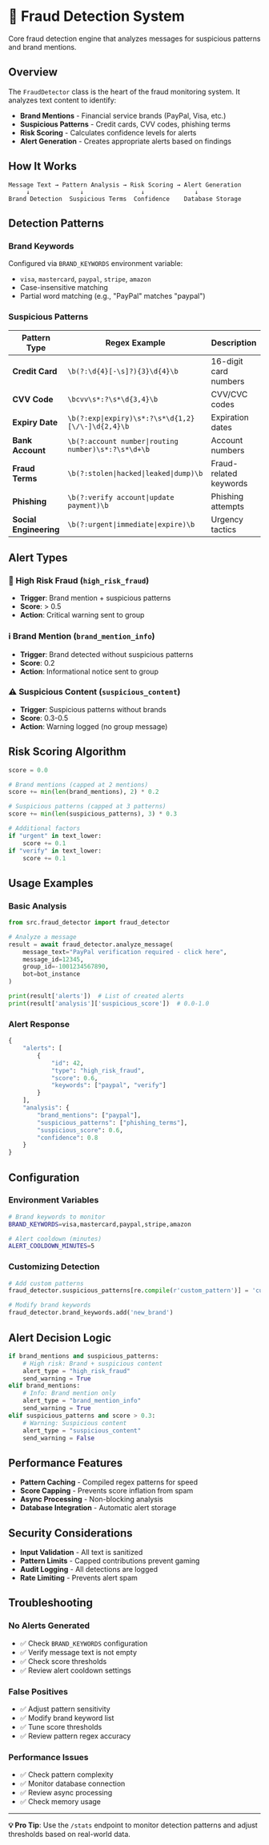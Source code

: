 # 🚨 Fraud Detection System

Core fraud detection engine that analyzes messages for suspicious patterns and brand mentions.

## Overview

The `FraudDetector` class is the heart of the fraud monitoring system. It analyzes text content to identify:

- **Brand Mentions** - Financial service brands (PayPal, Visa, etc.)
- **Suspicious Patterns** - Credit cards, CVV codes, phishing terms
- **Risk Scoring** - Calculates confidence levels for alerts
- **Alert Generation** - Creates appropriate alerts based on findings

## How It Works

```
Message Text → Pattern Analysis → Risk Scoring → Alert Generation
     ↓              ↓                ↓              ↓
Brand Detection  Suspicious Terms  Confidence    Database Storage
```

## Detection Patterns

### Brand Keywords
Configured via `BRAND_KEYWORDS` environment variable:
- `visa`, `mastercard`, `paypal`, `stripe`, `amazon`
- Case-insensitive matching
- Partial word matching (e.g., "PayPal" matches "paypal")

### Suspicious Patterns

| Pattern Type | Regex Example | Description |
|--------------|---------------|-------------|
| **Credit Card** | `\b(?:\d{4}[-\s]?){3}\d{4}\b` | 16-digit card numbers |
| **CVV Code** | `\bcvv\s*:?\s*\d{3,4}\b` | CVV/CVC codes |
| **Expiry Date** | `\b(?:exp\|expiry)\s*:?\s*\d{1,2}[\/\-]\d{2,4}\b` | Expiration dates |
| **Bank Account** | `\b(?:account number\|routing number)\s*:?\s*\d+\b` | Account numbers |
| **Fraud Terms** | `\b(?:stolen\|hacked\|leaked\|dump)\b` | Fraud-related keywords |
| **Phishing** | `\b(?:verify account\|update payment)\b` | Phishing attempts |
| **Social Engineering** | `\b(?:urgent\|immediate\|expire)\b` | Urgency tactics |

## Alert Types

### 🚨 High Risk Fraud (`high_risk_fraud`)
- **Trigger**: Brand mention + suspicious patterns
- **Score**: > 0.5
- **Action**: Critical warning sent to group

### ℹ️ Brand Mention (`brand_mention_info`)
- **Trigger**: Brand detected without suspicious patterns
- **Score**: 0.2
- **Action**: Informational notice sent to group

### ⚠️ Suspicious Content (`suspicious_content`)
- **Trigger**: Suspicious patterns without brands
- **Score**: 0.3-0.5
- **Action**: Warning logged (no group message)

## Risk Scoring Algorithm

```python
score = 0.0

# Brand mentions (capped at 2 mentions)
score += min(len(brand_mentions), 2) * 0.2

# Suspicious patterns (capped at 3 patterns)
score += min(len(suspicious_patterns), 3) * 0.3

# Additional factors
if "urgent" in text_lower:
    score += 0.1
if "verify" in text_lower:
    score += 0.1
```

## Usage Examples

### Basic Analysis
```python
from src.fraud_detector import fraud_detector

# Analyze a message
result = await fraud_detector.analyze_message(
    message_text="PayPal verification required - click here",
    message_id=12345,
    group_id=-1001234567890,
    bot=bot_instance
)

print(result['alerts'])  # List of created alerts
print(result['analysis']['suspicious_score'])  # 0.0-1.0
```

### Alert Response
```python
{
    "alerts": [
        {
            "id": 42,
            "type": "high_risk_fraud",
            "score": 0.6,
            "keywords": ["paypal", "verify"]
        }
    ],
    "analysis": {
        "brand_mentions": ["paypal"],
        "suspicious_patterns": ["phishing_terms"],
        "suspicious_score": 0.6,
        "confidence": 0.8
    }
}
```

## Configuration

### Environment Variables
```bash
# Brand keywords to monitor
BRAND_KEYWORDS=visa,mastercard,paypal,stripe,amazon

# Alert cooldown (minutes)
ALERT_COOLDOWN_MINUTES=5
```

### Customizing Detection
```python
# Add custom patterns
fraud_detector.suspicious_patterns[re.compile(r'custom_pattern')] = 'custom_type'

# Modify brand keywords
fraud_detector.brand_keywords.add('new_brand')
```

## Alert Decision Logic

```python
if brand_mentions and suspicious_patterns:
    # High risk: Brand + suspicious content
    alert_type = "high_risk_fraud"
    send_warning = True
elif brand_mentions:
    # Info: Brand mention only
    alert_type = "brand_mention_info" 
    send_warning = True
elif suspicious_patterns and score > 0.3:
    # Warning: Suspicious content
    alert_type = "suspicious_content"
    send_warning = False
```

## Performance Features

- **Pattern Caching** - Compiled regex patterns for speed
- **Score Capping** - Prevents score inflation from spam
- **Async Processing** - Non-blocking analysis
- **Database Integration** - Automatic alert storage

## Security Considerations

- **Input Validation** - All text is sanitized
- **Pattern Limits** - Capped contributions prevent gaming
- **Audit Logging** - All detections are logged
- **Rate Limiting** - Prevents alert spam

## Troubleshooting

### No Alerts Generated
- ✅ Check `BRAND_KEYWORDS` configuration
- ✅ Verify message text is not empty
- ✅ Check score thresholds
- ✅ Review alert cooldown settings

### False Positives
- ✅ Adjust pattern sensitivity
- ✅ Modify brand keyword list
- ✅ Tune score thresholds
- ✅ Review pattern regex accuracy

### Performance Issues
- ✅ Check pattern complexity
- ✅ Monitor database connection
- ✅ Review async processing
- ✅ Check memory usage

---

**💡 Pro Tip**: Use the `/stats` endpoint to monitor detection patterns and adjust thresholds based on real-world data.
